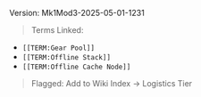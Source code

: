 Version: Mk1Mod3-2025-05-01-1231  
> Terms Linked:
- `[[TERM:Gear Pool]]`
- `[[TERM:Offline Stack]]`
- `[[TERM:Offline Cache Node]]`  
> Flagged: Add to Wiki Index → Logistics Tier